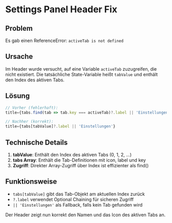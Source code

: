 # Settings Panel Header Fix

## Problem
Es gab einen ReferenceError: `activeTab is not defined`

## Ursache
Im Header wurde versucht, auf eine Variable `activeTab` zuzugreifen, die nicht existiert. Die tatsächliche State-Variable heißt `tabValue` und enthält den Index des aktiven Tabs.

## Lösung
```javascript
// Vorher (fehlerhaft):
title={tabs.find(tab => tab.key === activeTab)?.label || 'Einstellungen'}

// Nachher (korrekt):
title={tabs[tabValue]?.label || 'Einstellungen'}
```

## Technische Details

1. **tabValue**: Enthält den Index des aktiven Tabs (0, 1, 2, ...)
2. **tabs Array**: Enthält die Tab-Definitionen mit icon, label und key
3. **Zugriff**: Direkter Array-Zugriff über Index ist effizienter als find()

## Funktionsweise

- `tabs[tabValue]` gibt das Tab-Objekt am aktuellen Index zurück
- `?.label` verwendet Optional Chaining für sicheren Zugriff
- `|| 'Einstellungen'` als Fallback, falls kein Tab gefunden wird

Der Header zeigt nun korrekt den Namen und das Icon des aktiven Tabs an.
